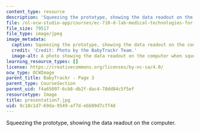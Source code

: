 ```yaml
---
content_type: resource
description: 'Squeezing the prototype, showing the data readout on the computer. '
file: /ol-ocw-studio-app/courses/ec-710-d-lab-medical-technologies-for-the-developing-world-spring-2010/9c18c1d769da9549af7debb99d7cff4d_presentation7.jpg
file_size: 79517
file_type: image/jpeg
image_metadata:
  caption: Squeezing the prototype, showing the data readout on the computer.
  credit: 'Credit: Photo by the BabyTrackr Team.'
  image-alt: A photo showing the data readout on the computer when squeezing the prototype.
learning_resource_types: []
license: https://creativecommons.org/licenses/by-nc-sa/4.0/
ocw_type: OCWImage
parent_title: BabyTrackr - Page 3
parent_type: CourseSection
parent_uid: f4a65097-6cb8-db2f-dac4-78dd84c5f5ef
resourcetype: Image
title: presentation7.jpg
uid: 9c18c1d7-69da-9549-af7d-ebb99d7cff4d
---
```

Squeezing the prototype, showing the data readout on the computer. 